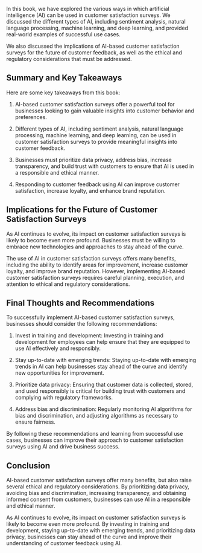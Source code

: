 
In this book, we have explored the various ways in which artificial intelligence (AI) can be used in customer satisfaction surveys. We discussed the different types of AI, including sentiment analysis, natural language processing, machine learning, and deep learning, and provided real-world examples of successful use cases.

We also discussed the implications of AI-based customer satisfaction surveys for the future of customer feedback, as well as the ethical and regulatory considerations that must be addressed.

Summary and Key Takeaways
-------------------------

Here are some key takeaways from this book:

1. AI-based customer satisfaction surveys offer a powerful tool for businesses looking to gain valuable insights into customer behavior and preferences.

2. Different types of AI, including sentiment analysis, natural language processing, machine learning, and deep learning, can be used in customer satisfaction surveys to provide meaningful insights into customer feedback.

3. Businesses must prioritize data privacy, address bias, increase transparency, and build trust with customers to ensure that AI is used in a responsible and ethical manner.

4. Responding to customer feedback using AI can improve customer satisfaction, increase loyalty, and enhance brand reputation.

Implications for the Future of Customer Satisfaction Surveys
------------------------------------------------------------

As AI continues to evolve, its impact on customer satisfaction surveys is likely to become even more profound. Businesses must be willing to embrace new technologies and approaches to stay ahead of the curve.

The use of AI in customer satisfaction surveys offers many benefits, including the ability to identify areas for improvement, increase customer loyalty, and improve brand reputation. However, implementing AI-based customer satisfaction surveys requires careful planning, execution, and attention to ethical and regulatory considerations.

Final Thoughts and Recommendations
----------------------------------

To successfully implement AI-based customer satisfaction surveys, businesses should consider the following recommendations:

1. Invest in training and development: Investing in training and development for employees can help ensure that they are equipped to use AI effectively and responsibly.

2. Stay up-to-date with emerging trends: Staying up-to-date with emerging trends in AI can help businesses stay ahead of the curve and identify new opportunities for improvement.

3. Prioritize data privacy: Ensuring that customer data is collected, stored, and used responsibly is critical for building trust with customers and complying with regulatory frameworks.

4. Address bias and discrimination: Regularly monitoring AI algorithms for bias and discrimination, and adjusting algorithms as necessary to ensure fairness.

By following these recommendations and learning from successful use cases, businesses can improve their approach to customer satisfaction surveys using AI and drive business success.

Conclusion
----------

AI-based customer satisfaction surveys offer many benefits, but also raise several ethical and regulatory considerations. By prioritizing data privacy, avoiding bias and discrimination, increasing transparency, and obtaining informed consent from customers, businesses can use AI in a responsible and ethical manner.

As AI continues to evolve, its impact on customer satisfaction surveys is likely to become even more profound. By investing in training and development, staying up-to-date with emerging trends, and prioritizing data privacy, businesses can stay ahead of the curve and improve their understanding of customer feedback using AI.